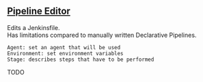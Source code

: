 ## [Pipeline Editor](https://jenkins.io/doc/book/blueocean/pipeline-editor/)

Edits a Jenkinsfile.  
Has limitations compared to manually written Declarative Pipelines.  

```
Agent: set an agent that will be used  
Environment: set environment variables
Stage: describes steps that have to be performed
```

TODO

